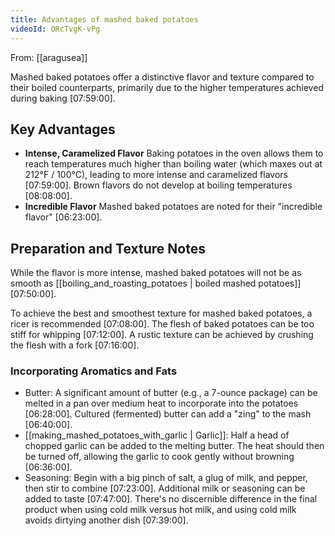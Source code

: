 ```yaml
---
title: Advantages of mashed baked potatoes
videoId: ORcTvgK-vPg
---
```


From: [[aragusea]] <br/> 

Mashed baked potatoes offer a distinctive flavor and texture compared to their boiled counterparts, primarily due to the higher temperatures achieved during baking <a class="yt-timestamp" data-t="07:59:00">[07:59:00]</a>.

## Key Advantages

*   **Intense, Caramelized Flavor** Baking potatoes in the oven allows them to reach temperatures much higher than boiling water (which maxes out at 212°F / 100°C), leading to more intense and caramelized flavors <a class="yt-timestamp" data-t="07:59:00">[07:59:00]</a>. Brown flavors do not develop at boiling temperatures <a class="yt-timestamp" data-t="08:08:00">[08:08:00]</a>.
*   **Incredible Flavor** Mashed baked potatoes are noted for their "incredible flavor" <a class="yt-timestamp" data-t="06:23:00">[06:23:00]</a>.

## Preparation and Texture Notes

While the flavor is more intense, mashed baked potatoes will not be as smooth as [[boiling_and_roasting_potatoes | boiled mashed potatoes]] <a class="yt-timestamp" data-t="07:50:00">[07:50:00]</a>.

To achieve the best and smoothest texture for mashed baked potatoes, a ricer is recommended <a class="yt-timestamp" data-t="07:08:00">[07:08:00]</a>. The flesh of baked potatoes can be too stiff for whipping <a class="yt-timestamp" data-t="07:12:00">[07:12:00]</a>. A rustic texture can be achieved by crushing the flesh with a fork <a class="yt-timestamp" data-t="07:16:00">[07:16:00]</a>.

### Incorporating Aromatics and Fats

*   Butter: A significant amount of butter (e.g., a 7-ounce package) can be melted in a pan over medium heat to incorporate into the potatoes <a class="yt-timestamp" data-t="06:28:00">[06:28:00]</a>. Cultured (fermented) butter can add a "zing" to the mash <a class="yt-timestamp" data-t="06:40:00">[06:40:00]</a>.
*   [[making_mashed_potatoes_with_garlic | Garlic]]: Half a head of chopped garlic can be added to the melting butter. The heat should then be turned off, allowing the garlic to cook gently without browning <a class="yt-timestamp" data-t="06:36:00">[06:36:00]</a>.
*   Seasoning: Begin with a big pinch of salt, a glug of milk, and pepper, then stir to combine <a class="yt-timestamp" data-t="07:23:00">[07:23:00]</a>. Additional milk or seasoning can be added to taste <a class="yt-timestamp" data-t="07:47:00">[07:47:00]</a>. There's no discernible difference in the final product when using cold milk versus hot milk, and using cold milk avoids dirtying another dish <a class="yt-timestamp" data-t="07:39:00">[07:39:00]</a>.